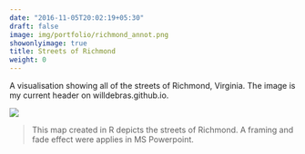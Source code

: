 ```yaml
---
date: "2016-11-05T20:02:19+05:30"
draft: false
image: img/portfolio/richmond_annot.png
showonlyimage: true
title: Streets of Richmond
weight: 0
---
```


A visualisation showing all of the streets of Richmond, Virginia. The image is my current header on willdebras.github.io.
<!--more-->

![](/img/portfolio/richmond_annot.png)

> This map created in R depicts the streets of Richmond. A framing and fade effect were applies in MS Powerpoint.